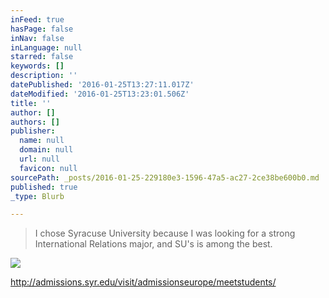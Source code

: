 ```yaml
---
inFeed: true
hasPage: false
inNav: false
inLanguage: null
starred: false
keywords: []
description: ''
datePublished: '2016-01-25T13:27:11.017Z'
dateModified: '2016-01-25T13:23:01.506Z'
title: ''
author: []
authors: []
publisher:
  name: null
  domain: null
  url: null
  favicon: null
sourcePath: _posts/2016-01-25-229180e3-1596-47a5-ac27-2ce38be600b0.md
published: true
_type: Blurb

---
```

> I chose Syracuse University because I was looking for a strong International Relations major, and SU's is among the best.

![](https://the-grid-user-content.s3-us-west-2.amazonaws.com/16d4e78d-30be-47da-bb7a-f77ad28ac5fd.jpg)

http://admissions.syr.edu/visit/admissionseurope/meetstudents/
